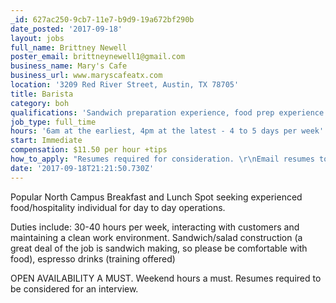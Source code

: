```yaml
---
_id: 627ac250-9cb7-11e7-b9d9-19a672bf290b
date_posted: '2017-09-18'
layout: jobs
full_name: Brittney Newell
poster_email: brittneynewell1@gmail.com
business_name: Mary's Cafe
business_url: www.maryscafeatx.com
location: '3209 Red River Street, Austin, TX 78705'
title: Barista
category: boh
qualifications: 'Sandwich preparation experience, food prep experience'
job_type: full_time
hours: '6am at the earliest, 4pm at the latest - 4 to 5 days per week'
start: Immediate
compensation: $11.50 per hour +tips
how_to_apply: "Resumes required for consideration. \r\nEmail resumes to brittneynewell1@gmail.com"
date: '2017-09-18T21:21:50.730Z'
---
```

Popular North Campus Breakfast and Lunch Spot seeking experienced food/hospitality individual for day to day operations. 

Duties include: 30-40 hours per week, interacting with customers and maintaining a clean work environment. Sandwich/salad construction (a great deal of the job is sandwich making, so please be comfortable with food), espresso drinks (training offered)

OPEN AVAILABILITY A MUST. Weekend hours a must. Resumes required to be considered for an interview.
